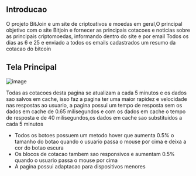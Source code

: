 ## Introducao
O projeto BitJoin e um site de criptoativos e moedas em geral,O principal objetivo com o site Bitjoin e fornecer as principais cotacoes e noticias sobre as principais criptomoedas, informando dentro do site e por email
Todos os dias as 6 e 25 e enviado a todos os emails cadastrados um resumo da cotacao do bitcoin

## Tela Principal 
![image](https://github.com/user-attachments/assets/e264a17d-34a2-45f9-93ca-6400e088e34b)






Todas as cotacoes desta pagina se atualizam a cada 5 minutos e os dados sao salvos em cache, isso faz a pagina ter uma maior rapidez e velocidade nas respostas ao usuario, a pagina possui um tempo de resposta sem os dados em cache de 0.65 milisegundos
e com os dados em cache o tempo de resposta e de 40 milisegundos,os dados em cache sao substituidos a cada 5 minutos 

- Todos os botoes possuem um metodo hover que aumenta 0.5% o tamanho do botao quando o usuario passa o mouse por cima e deixa a cor do botao escura
- Os blocos de cotacao tambem sao responsivos e aumentam 0.5% quando o usuario passa o mouse por cima
- A pagina possui adaptacao para dispositivos menores 
